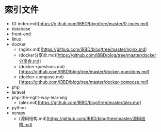 # 索引文件

- (0-index.md)[https://github.com/IBBD/blog/tree/master/0-index.md]
- database
- front-end
- linux
 - docker
   - (nginx.md)[https://github.com/IBBD/blog/tree/master/nginx.md]
   - (docker分享会.md)[https://github.com/IBBD/blog/tree/master/docker分享会.md]
   - (docker-questions.md)[https://github.com/IBBD/blog/tree/master/docker-questions.md]
   - (docker-compose.md)[https://github.com/IBBD/blog/tree/master/docker-compose.md]
- php
 - laravel
 - php-the-right-way-learning
   - (alex.md)[https://github.com/IBBD/blog/tree/master/alex.md]
- python
 - scrapy
   - (源码结构.md)[https://github.com/IBBD/blog/tree/master/源码结构.md]
